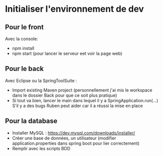 # Initialiser l'environnement de dev

## Pour le front
Avec la console:
  - npm install
  - npm start (pour lancer le serveur eet voir la page web)

## Pour le back
Avec Eclipse ou la SpringToolSuite : 
  - Import existing Maven project (personnellement j'ai mis le workspace dans le dossier Back pour que ce soit plus pratique)
  - Si tout va bien, lancer le main dans lequel il y a SpringApplication.run(...)
S'il y a des bugs Ruben peut aider car il a réussi la mise en place

## Pour la database
 - Installer MySQL : https://dev.mysql.com/downloads/installer/
 - Créer une base de données, un utilisateur (modifier application.properties dans spring boot pour lier correctement)
 - Remplir avec les scripts BDD
